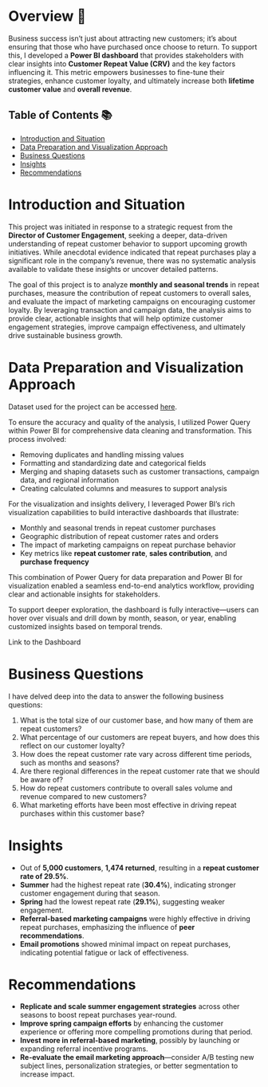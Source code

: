 # Overview 📖
Business success isn’t just about attracting new customers; it’s about ensuring that those who have purchased once choose to return. To support this, I developed a **Power BI dashboard** that provides stakeholders with clear insights into **Customer Repeat Value (CRV)** and the key factors influencing it. This metric empowers businesses to fine-tune their strategies, enhance customer loyalty, and ultimately increase both **lifetime customer value** and **overall revenue**.

## Table of Contents 📚
- [Introduction and Situation](#introduction-and-situation)
- [Data Preparation and Visualization Approach](#data-preparation-and-visualization-approach)
- [Business Questions](#business-questions)
- [Insights](#insights)
- [Recommendations](#recommendations)

# Introduction and Situation
This project was initiated in response to a strategic request from the **Director of Customer Engagement**, seeking a deeper, data-driven understanding of repeat customer behavior to support upcoming growth initiatives. While anecdotal evidence indicated that repeat purchases play a significant role in the company’s revenue, there was no systematic analysis available to validate these insights or uncover detailed patterns.

The goal of this project is to analyze **monthly and seasonal trends** in repeat purchases, measure the contribution of repeat customers to overall sales, and evaluate the impact of marketing campaigns on encouraging customer loyalty. By leveraging transaction and campaign data, the analysis aims to provide clear, actionable insights that will help optimize customer engagement strategies, improve campaign effectiveness, and ultimately drive sustainable business growth.

# Data Preparation and Visualization Approach
Dataset used for the project can be accessed [here]((https://github.com/sindhujasankararaman/Repeat-Customer-Rate-Analysis-using-Power-BI/blob/main/repeat_customer_rate_data.cs)).

To ensure the accuracy and quality of the analysis, I utilized Power Query within Power BI for comprehensive data cleaning and transformation. This process involved:

- Removing duplicates and handling missing values  
- Formatting and standardizing date and categorical fields  
- Merging and shaping datasets such as customer transactions, campaign data, and regional information  
- Creating calculated columns and measures to support analysis  

For the visualization and insights delivery, I leveraged Power BI’s rich visualization capabilities to build interactive dashboards that illustrate:

- Monthly and seasonal trends in repeat customer purchases  
- Geographic distribution of repeat customer rates and orders  
- The impact of marketing campaigns on repeat purchase behavior  
- Key metrics like **repeat customer rate**, **sales contribution**, and **purchase frequency**

This combination of Power Query for data preparation and Power BI for visualization enabled a seamless end-to-end analytics workflow, providing clear and actionable insights for stakeholders.

To support deeper exploration, the dashboard is fully interactive—users can hover over visuals and drill down by month, season, or year, enabling customized insights based on temporal trends.

Link to the Dashboard

# Business Questions
I have delved deep into the data to answer the following business questions:

1. What is the total size of our customer base, and how many of them are repeat customers?  
2. What percentage of our customers are repeat buyers, and how does this reflect on our customer loyalty?  
3. How does the repeat customer rate vary across different time periods, such as months and seasons?  
4. Are there regional differences in the repeat customer rate that we should be aware of?  
5. How do repeat customers contribute to overall sales volume and revenue compared to new customers?  
6. What marketing efforts have been most effective in driving repeat purchases within this customer base?

# Insights

- Out of **5,000 customers**, **1,474 returned**, resulting in a **repeat customer rate of 29.5%**.  
- **Summer** had the highest repeat rate (**30.4%**), indicating stronger customer engagement during that season.  
- **Spring** had the lowest repeat rate (**29.1%**), suggesting weaker engagement.  
- **Referral-based marketing campaigns** were highly effective in driving repeat purchases, emphasizing the influence of **peer recommendations**.  
- **Email promotions** showed minimal impact on repeat purchases, indicating potential fatigue or lack of effectiveness.

# Recommendations

- **Replicate and scale summer engagement strategies** across other seasons to boost repeat purchases year-round.  
- **Improve spring campaign efforts** by enhancing the customer experience or offering more compelling promotions during that period.  
- **Invest more in referral-based marketing**, possibly by launching or expanding referral incentive programs.  
- **Re-evaluate the email marketing approach**—consider A/B testing new subject lines, personalization strategies, or better segmentation to increase impact.



